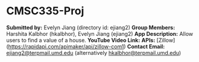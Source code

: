 # CMSC335-Proj
**Submitted by:** Evelyn Jiang (directory id: ejiang2)
**Group Members:** Harshita Kalbhor (hkalbhor), Evelyn Jiang (ejiang2)
**App Description:** Allow users to find a value of a house.
**YouTube Video Link:** 
**APIs:** [Zillow] (https://rapidapi.com/apimaker/api/zillow-com1)
**Contact Email:**  ejiang2@terpmail.umd.edu (alternatively hkalbhor@terpmail.umd.edu)
